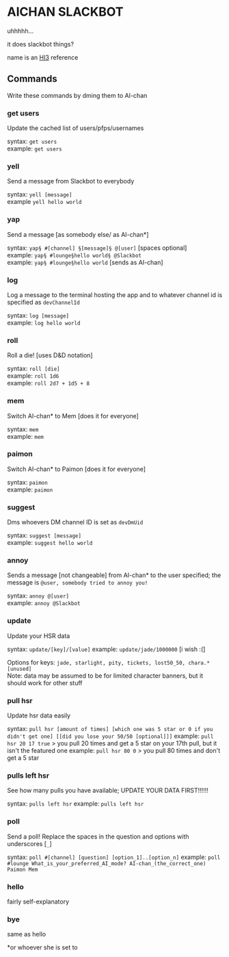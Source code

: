 # AICHAN SLACKBOT  
  
uhhhhh...  
  
it does slackbot things?  
  
name is an [HI3](https://en.wikipedia.org/wiki/Honkai_Impact_3rd) reference  
  
## Commands  
  
Write these commands by dming them to AI-chan  
  
### get users  
  
Update the cached list of users/pfps/usernames  
  
syntax: `get users`  
example: `get users`  
  
### yell  
  
Send a message from Slackbot to everybody   
  
syntax: `yell [message]`  
example `yell hello world`  
  
### yap  
  
Send a message [as somebody else/ as AI-chan*]  
  
syntax: `yap§ #[channel] §[message]§ @[user]` [spaces optional]  
example: `yap§ #lounge§hello world§ @Slackbot`  
example: `yap§ #lounge§hello world` [sends as AI-chan]  
  
### log  
  
Log a message to the terminal hosting the app and to whatever channel id is specified as `devChannelId`  
  
syntax: `log [message]`  
example: `log hello world`  
  
### roll  
  
Roll a die! [uses D&D notation]  
  
syntax: `roll [die]`   
example: `roll 1d6`  
example: `roll 2d7 + 1d5 + 8`  
  
### mem  
  
Switch AI-chan* to Mem [does it for everyone]  
  
syntax: `mem`  
example: `mem`  
  
### paimon  
  
Switch AI-chan* to Paimon [does it for everyone]  
  
syntax: `paimon`  
example: `paimon`  
  
### suggest  
  
Dms whoevers DM channel ID is set as `devDmUid`  
  
syntax: `suggest [message]`  
example: `suggest hello world`  
  
### annoy  
  
Sends a message [not changeable] from AI-chan* to the user specified; the message is `@user, somebody tried to annoy you!`  
  
syntax: `annoy @[user]`  
example: `annoy @Slackbot`  
  
  
### update
  
Update your HSR data
  
syntax: `update/[key]/[value]`
example: `update/jade/1000000` [i wish :(]

Options for keys: `jade, starlight, pity, tickets, lost50_50, chara.* [unused]`  
Note: data may be assumed to be for limited character banners, but it should work for other stuff

### pull hsr
  
Update hsr data easily
  
syntax: `pull hsr [amount of times] [which one was 5 star or 0 if you didn't get one] [[did you lose your 50/50 [optional]]]`
example: `pull hsr 20 17 true` > you pull 20 times and get a 5 star on your 17th pull, but it isn't the featured one
example: `pull hsr 80 0` > you pull 80 times and don't get a 5 star

### pulls left hsr

See how many pulls you have available; UPDATE YOUR DATA FIRST!!!!!!

syntax: `pulls left hsr`
example: `pulls left hsr`

### poll

Send a poll! Replace the spaces in the question and options with underscores [`_`]

syntax: `poll #[channel] [question] [option_1]..[option_n]`
example: `poll #lounge What_is_your_preferred_AI_mode? AI-chan_(the_correct_one) Paimon Mem`

### hello
  
fairly self-explanatory

### bye

same as hello



  
*or whoever she is set to